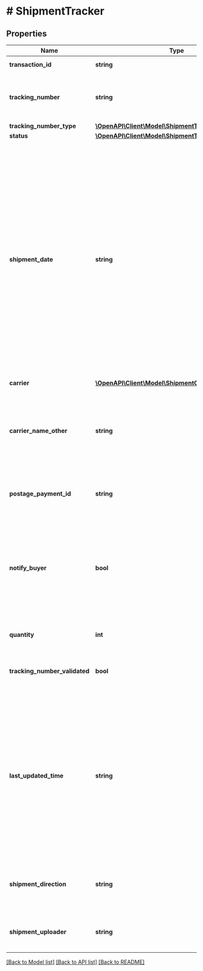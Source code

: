 # # ShipmentTracker

## Properties

Name | Type | Description | Notes
------------ | ------------- | ------------- | -------------
**transaction_id** | **string** | The PayPal transaction ID. |
**tracking_number** | **string** | The tracking number for the shipment. This property supports Unicode. | [optional]
**tracking_number_type** | [**\OpenAPI\Client\Model\ShipmentTrackingNumberType**](ShipmentTrackingNumberType.md) |  | [optional]
**status** | [**\OpenAPI\Client\Model\ShipmentTrackingStatus**](ShipmentTrackingStatus.md) |  |
**shipment_date** | **string** | The stand-alone date, in [Internet date and time format](https://tools.ietf.org/html/rfc3339#section-5.6). To represent special legal values, such as a date of birth, you should use dates with no associated time or time-zone data. Whenever possible, use the standard &#x60;date_time&#x60; type. This regular expression does not validate all dates. For example, February 31 is valid and nothing is known about leap years. | [optional]
**carrier** | [**\OpenAPI\Client\Model\ShipmentCarrier**](ShipmentCarrier.md) |  | [optional]
**carrier_name_other** | **string** | The name of the carrier for the shipment. Provide this value only if the carrier parameter is OTHER. This property supports Unicode. | [optional]
**postage_payment_id** | **string** | The postage payment ID. This property supports Unicode. | [optional] [readonly]
**notify_buyer** | **bool** | If true, sends an email notification to the buyer of the PayPal transaction. The email contains the tracking information that was uploaded through the API. | [optional] [default to false]
**quantity** | **int** | The quantity of items shipped. | [optional] [readonly]
**tracking_number_validated** | **bool** | Indicates whether the carrier validated the tracking number. | [optional] [readonly]
**last_updated_time** | **string** | The date and time, in [Internet date and time format](https://tools.ietf.org/html/rfc3339#section-5.6). Seconds are required while fractional seconds are optional.&lt;blockquote&gt;&lt;strong&gt;Note:&lt;/strong&gt; The regular expression provides guidance but does not reject all invalid dates.&lt;/blockquote&gt; | [optional]
**shipment_direction** | **string** | To denote whether the shipment is sent forward to the receiver or returned back. | [optional]
**shipment_uploader** | **string** | To denote which party uploaded the shipment tracking info. | [optional] [readonly]

[[Back to Model list]](../../README.md#models) [[Back to API list]](../../README.md#endpoints) [[Back to README]](../../README.md)
